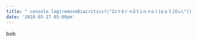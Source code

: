 ```yaml
---
title: " console.log(removeDiacritics(\"Iлｔèｒｎåｔïｏｎɑｌíƶａｔï߀ԉ\"));\U0001F600 \U0001F601 \U0001F602 \U0001F923 "
date: '2018-03-17 05:00pm'
---
```

bob
